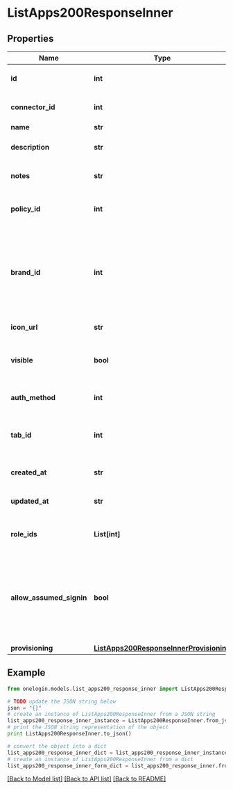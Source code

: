 # ListApps200ResponseInner


## Properties
Name | Type | Description | Notes
------------ | ------------- | ------------- | -------------
**id** | **int** | Apps unique ID in OneLogin. | [optional] 
**connector_id** | **int** | ID of the apps underlying connector. | [optional] 
**name** | **str** | App name. | [optional] 
**description** | **str** | Freeform description of the app. | [optional] 
**notes** | **str** | Freeform notes about the app. | [optional] 
**policy_id** | **int** | The security policy assigned to the app. | [optional] 
**brand_id** | **int** | The custom login page branding to use for this app. Applies to app initiated logins via OIDC or SAML. | [optional] 
**icon_url** | **str** | A link to the apps icon url. | [optional] 
**visible** | **bool** | Indicates if the app is visible in the OneLogin portal. | [optional] 
**auth_method** | **int** | An ID indicating the type of app. | [optional] 
**tab_id** | **int** | ID of the OneLogin portal tab that the app is assigned to. | [optional] 
**created_at** | **str** | The date the app was created. | [optional] 
**updated_at** | **str** | The date the app was last updated. | [optional] 
**role_ids** | **List[int]** | A list of OneLogin Role IDs of the user | [optional] 
**allow_assumed_signin** | **bool** | Indicates whether or not administrators can access the app as a user that they have assumed control over. | [optional] 
**provisioning** | [**ListApps200ResponseInnerProvisioning**](ListApps200ResponseInnerProvisioning.md) |  | [optional] 

## Example

```python
from onelogin.models.list_apps200_response_inner import ListApps200ResponseInner

# TODO update the JSON string below
json = "{}"
# create an instance of ListApps200ResponseInner from a JSON string
list_apps200_response_inner_instance = ListApps200ResponseInner.from_json(json)
# print the JSON string representation of the object
print ListApps200ResponseInner.to_json()

# convert the object into a dict
list_apps200_response_inner_dict = list_apps200_response_inner_instance.to_dict()
# create an instance of ListApps200ResponseInner from a dict
list_apps200_response_inner_form_dict = list_apps200_response_inner.from_dict(list_apps200_response_inner_dict)
```
[[Back to Model list]](../README.md#documentation-for-models) [[Back to API list]](../README.md#documentation-for-api-endpoints) [[Back to README]](../README.md)


